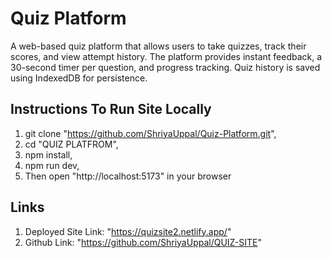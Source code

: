# Quiz Platform

A web-based quiz platform that allows users to take quizzes, track their scores, and view attempt history. The platform provides instant feedback, a 30-second timer per question, and progress tracking. Quiz history is saved using IndexedDB for persistence.

## Instructions To Run Site Locally

1. git clone "https://github.com/ShriyaUppal/Quiz-Platform.git",
2. cd "QUIZ PLATFROM",
3. npm install,
4. npm run dev,
5. Then open "http://localhost:5173" in your browser

## Links

1. Deployed Site Link: "https://quizsite2.netlify.app/"
2. Github Link: "https://github.com/ShriyaUppal/QUIZ-SITE"
